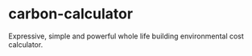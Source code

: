 # carbon-calculator
Expressive, simple and powerful whole life building environmental cost calculator.
